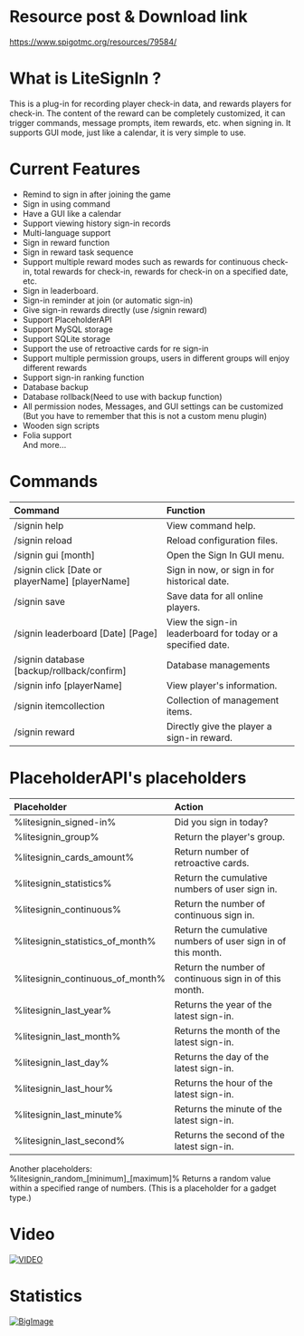 # Resource post & Download link
https://www.spigotmc.org/resources/79584/

# What is LiteSignIn ?
This is a plug-in for recording player check-in data, and rewards players for check-in. The content of the reward can be completely customized, it can trigger commands, message prompts, item rewards, etc. when signing in. It supports GUI mode, just like a calendar, it is very simple to use.

# Current Features
- Remind to sign in after joining the game  
- Sign in using command  
- Have a GUI like a calendar  
- Support viewing history sign-in records  
- Multi-language support  
- Sign in reward function  
- Sign in reward task sequence  
- Support multiple reward modes such as rewards for continuous check-in, total rewards for check-in, rewards for check-in on a specified date, etc.  
- Sign in leaderboard.  
- Sign-in reminder at join (or automatic sign-in)  
- Give sign-in rewards directly (use /signin reward)  
- Support PlaceholderAPI  
- Support MySQL storage  
- Support SQLite storage  
- Support the use of retroactive cards for re sign-in  
- Support multiple permission groups, users in different groups will enjoy different rewards  
- Support sign-in ranking function  
- Database backup  
- Database rollback(Need to use with backup function)  
- All permission nodes, Messages, and GUI settings can be customized (But you have to remember that this is not a custom menu plugin)  
- Wooden sign scripts  
- Folia support  
And more...  

# Commands
| Command | Function |
|:- |:- |
|/signin help | View command help.
|/signin reload | Reload configuration files.
|/signin gui [month] | Open the Sign In GUI menu.
|/signin click [Date or playerName] [playerName] | Sign in now, or sign in for historical date.
|/signin save | Save data for all online players.
|/signin leaderboard [Date] [Page] | View the sign-in leaderboard for today or a specified date.
|/signin database [backup/rollback/confirm] | Database managements
|/signin info [playerName] | View player's information.
|/signin itemcollection | Collection of management items.
|/signin reward | Directly give the player a sign-in reward.

# PlaceholderAPI's placeholders
| Placeholder | Action |
|:- |:- |
|%litesignin_signed-in% | Did you sign in today?
|%litesignin_group% | Return the player's group.
|%litesignin_cards_amount% | Return number of retroactive cards.
|%litesignin_statistics% | Return the cumulative numbers of user sign in.
|%litesignin_continuous% | Return the number of continuous sign in.
|%litesignin_statistics_of_month% | Return the cumulative numbers of user sign in of this month.
|%litesignin_continuous_of_month% | Return the number of continuous sign in of this month.
|%litesignin_last_year% | Returns the year of the latest sign-in.
|%litesignin_last_month% | Returns the month of the latest sign-in.
|%litesignin_last_day% | Returns the day of the latest sign-in.
|%litesignin_last_hour% | Returns the hour of the latest sign-in.
|%litesignin_last_minute% | Returns the minute of the latest sign-in.
|%litesignin_last_second% | Returns the second of the latest sign-in.

Another placeholders:  
%litesignin_random_[minimum]_[maximum]% Returns a random value within a specified range of numbers. (This is a placeholder for a gadget type.)

# Video
[![VIDEO](https://img.youtube.com/vi/46L9jBwhQ0Q/0.jpg)](https://www.youtube.com/watch?v=46L9jBwhQ0Q)

# Statistics
[![BigImage](https://bstats.org/signatures/bukkit/LiteSignIn.svg)](https://bstats.org/plugin/bukkit/LiteSignIn)